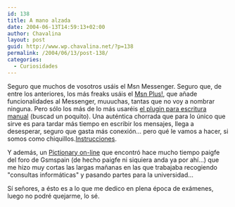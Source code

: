 ```yaml
---
id: 138
title: A mano alzada
date: 2004-06-13T14:59:13+02:00
author: Chavalina
layout: post
guid: http://www.wp.chavalina.net/?p=138
permalink: /2004/06/13/post-138/
categories:
  - Curiosidades
---
```

Seguro que muchos de vosotros us&aacute;is el Msn Messenger. Seguro que, de entre los anteriores, los m&aacute;s freaks us&aacute;is el <a href="http://www.msgplus.net/index.php" target="_blank">Msn Plus!</a>, que a&ntilde;ade funcionalidades al Messenger, muuuchas, tantas que no voy a nombrar ninguna. Pero s&oacute;lo los m&aacute;s de lo m&aacute;s usar&eacute;is <a href="http://www.mess.be/" target="_blank">el plugin para escritura manual</a> (buscad un poquito). Una aut&eacute;ntica chorrada que para lo &uacute;nico que sirve es para tardar m&aacute;s tiempo en escribir los mensajes, llega a desesperar, seguro que gasta m&aacute;s conexi&oacute;n&#8230; pero qu&eacute; le vamos a hacer, si somos como chiquillos.<a href="http://msgplus.mybboard.com/showthread.php?tid=22276" target="_blank">Instrucciones</a>.

Y adem&aacute;s, un <a href="http://www.isketch.net/" target="_blank">Pictionary on-line</a> que encontr&oacute; hace mucho tiempo <span class="alguien">paigfe</span> del foro de Gsmspain (de hecho <span class="alguien">paigfe</span> ni siquiera anda ya por ah&iacute;&#8230;) que me hizo muy cortas las largas ma&ntilde;anas en las que trabajaba recogiendo "consultas inform&aacute;ticas" y pasando partes para la universidad&#8230;

S&iacute; se&ntilde;ores, a &eacute;sto es a lo que me dedico en plena &eacute;poca de ex&aacute;menes, luego no podr&eacute; quejarme, lo s&eacute;.